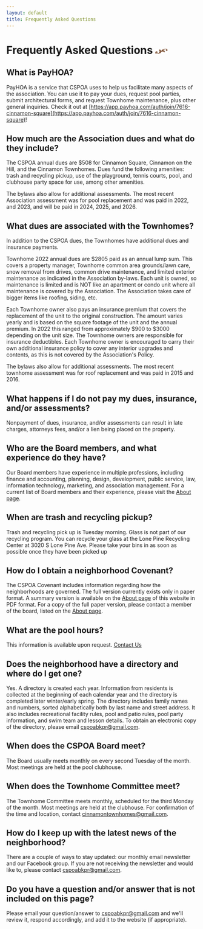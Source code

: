 ```yaml
---
layout: default
title: Frequently Asked Questions
---
```


# Frequently Asked Questions <img width="33" height="14" src="/images/title-flourish.png"/>

## What is PayHOA?
PayHOA is a service that CSPOA uses to help us facilitate many aspects of the association.  You can use it to pay your dues, request pool parties, submit architectural forms, and request Townhome maintenance, plus other general inquiries.  Check it out at [https://app.payhoa.com/auth/join/7616-cinnamon-square](https://app.payhoa.com/auth/join/7616-cinnamon-square)!

## How much are the Association dues and what do they include?
The CSPOA annual dues are $508 for Cinnamon Square, Cinnamon on the Hill, and the Cinnamon Townhomes. Dues fund the following amenities: trash and recycling pickup, use of the playground, tennis courts, pool, and clubhouse party space for use, among other amenities.

The bylaws also allow for additional assessments. The most recent Association assessment was for pool replacement and was paid in 2022, and 2023, and will be paid in 2024, 2025, and 2026.

## What dues are associated with the Townhomes?
In addition to the CSPOA dues, the Townhomes have additional dues and insurance payments.

Townhome 2022 annual dues are $2805 paid as an annual lump sum. This covers a property manager, Townhome common area grounds/lawn care, snow removal from drives, common drive maintenance, and limited exterior maintenance as indicated in the Association by-laws. Each unit is owned, so maintenance is limited and is NOT like an apartment or condo unit where all maintenance is covered by the Association. The Association takes care of bigger items like roofing, siding, etc.

Each Townhome owner also pays an insurance premium that covers the replacement of the unit to the original construction. The amount varies yearly and is based on the square footage of the unit and the annual premium. In 2022 this ranged from approximately $900 to $3000 depending on the unit size. The Townhome owners are responsible for insurance deductibles. Each Townhome owner is encouraged to carry their own additional insurance policy to cover any interior upgrades and contents, as this is not covered by the Association's Policy.

The bylaws also allow for additional assessments. The most recent townhome assessment was for roof replacement and was paid in 2015 and 2016.

## What happens if I do not pay my dues, insurance, and/or assessments?
Nonpayment of dues, insurance, and/or assessments can result in late charges, attorneys fees, and/or a lien being placed on the property.

## Who are the Board members, and what experience do they have?
Our Board members have experience in multiple professions, including finance and accounting, planning, design, development, public service, law, information technology, marketing, and association management. For a current list of Board members and their experience, please visit the <a href="/about/#the-board" title="About CSPOA">About page</a>.

## When are trash and recycling pickup?
Trash and recycling pick up is Tuesday morning. Glass is not part of our recycling program. You can recycle your glass at the Lone Pine Recycling Center at 3020 S Lone Pine Ave. Please take your bins in as soon as possible once they have been picked up

## How do I obtain a neighborhood Covenant?
The CSPOA Covenant includes information regarding how the neighborhoods are governed.  The full version currently exists only in paper format. A summary version is available on the <a href="/about/#declarations-and-bylaws" title="About CSPOA">About page</a> of this website in PDF format. For a copy of the full paper version, please contact a member of the board, listed on the <a href="/about/#the-board" title="About CSPOA">About page</a>.

## What are the pool hours?
This information is available upon request. <a href="/contact" title="Contact CSPOA">Contact Us</a>

## Does the neighborhood have a directory and where do I get one?
Yes. A directory is created each year. Information from residents is collected at the beginning of each calendar year and the directory is completed later winter/early spring. The directory includes family names and numbers, sorted alphabetically both by last name and street address. It also includes recreational facility rules, pool and patio rules, pool party information, and swim team and lesson details. To obtain an electronic copy of the directory, please email <a href="mailto:cspoabkpr@gmail.com">cspoabkpr@gmail.com</a>.

## When does the CSPOA Board meet?
The Board usually meets monthly on every second Tuesday of the month. Most meetings are held at the pool clubhouse.

## When does the Townhome Committee meet?
The Townhome Committee meets monthly, scheduled for the third Monday of the month. Most meetings are held at the clubhouse. For confirmation of the time and location, contact <a href="mailto:cinnamontownhomes@gmail.com">cinnamontownhomes@gmail.com</a>.

## How do I keep up with the latest news of the neighborhood?
There are a couple of ways to stay updated: our monthly email newsletter and our Facebook group. If you are not receiving the newsletter and would like to, please contact <a href="mailto:cspoabkpr@gmail.com" >cspoabkpr@gmail.com</a>.

## Do you have a question and/or answer that is not included on this page?
Please email your question/answer to <a href="mailto:cspoabkpr@gmail.com">cspoabkpr@gmail.com</a> and we'll review it, respond accordingly, and add it to the website (if appropriate).
